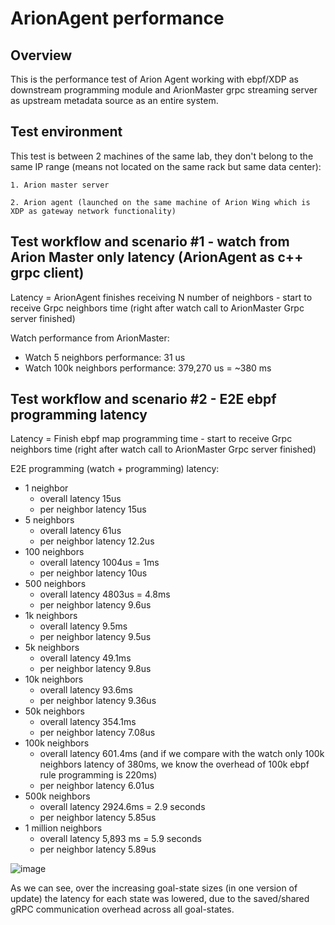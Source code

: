 # ArionAgent performance
## Overview

This is the performance test of Arion Agent working with ebpf/XDP as downstream programming module and ArionMaster grpc streaming server as upstream metadata source as an entire system.


## Test environment

This test is between 2 machines of the same lab, they don't belong to the same IP range (means not located on the same rack but same data center):
    
    1. Arion master server
    
    2. Arion agent (launched on the same machine of Arion Wing which is XDP as gateway network functionality)


## Test workflow and scenario #1 - watch from Arion Master only latency (ArionAgent as c++ grpc client)

Latency = ArionAgent finishes receiving N number of neighbors - start to receive Grpc neighbors time (right after watch call to ArionMaster Grpc server finished)

Watch performance from ArionMaster:
* Watch 5 neighbors performance: 31 us
* Watch 100k neighbors performance: 379,270 us = ~380 ms


## Test workflow and scenario #2 - E2E ebpf programming latency

Latency = Finish ebpf map programming time - start to receive Grpc neighbors time (right after watch call to ArionMaster Grpc server finished)

E2E programming (watch + programming) latency:
* 1 neighbor
    - overall latency 15us
    - per neighbor latency 15us
* 5 neighbors
    - overall latency 61us
    - per neighbor latency 12.2us
* 100 neighbors
    - overall latency 1004us = 1ms
    - per neighbor latency 10us
* 500 neighbors
    - overall latency 4803us = 4.8ms
    - per neighbor latency 9.6us
* 1k neighbors
    - overall latency 9.5ms
    - per neighbor latency 9.5us 
* 5k neighbors
    - overall latency 49.1ms
    - per neighbor latency 9.8us
* 10k neighbors
    - overall latency 93.6ms
    - per neighbor latency 9.36us
* 50k neighbors
    - overall latency 354.1ms
    - per neighbor latency 7.08us
* 100k neighbors
    - overall latency 601.4ms (and if we compare with the watch only 100k neighbors latency of 380ms, we know the overhead of 100k ebpf rule programming is 220ms)
    - per neighbor latency 6.01us
* 500k neighbors
    - overall latency 2924.6ms = 2.9 seconds
    - per neighbor latency 5.85us
* 1 million neighbors
    - overall latency 5,893 ms = 5.9 seconds
    - per neighbor latency 5.89us

![image](https://user-images.githubusercontent.com/83976250/182432696-09073c68-97fa-4829-a6b9-ad20f1763a35.png)

As we can see, over the increasing goal-state sizes (in one version of update) the latency for each state was lowered, due to the saved/shared gRPC communication overhead across all goal-states. 
